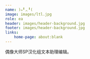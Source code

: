 ```yaml
---
name: )๑╹ᆺ╹(
image: images/ltl.jpg
role: ea
header: images/header-background.jpg
footer: images/header-background.jpg
links:
    home-page: about:blank
---
```


偶像大师SP汉化组文本助理编辑。